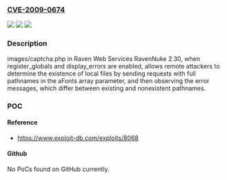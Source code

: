 ### [CVE-2009-0674](https://cve.mitre.org/cgi-bin/cvename.cgi?name=CVE-2009-0674)
![](https://img.shields.io/static/v1?label=Product&message=n%2Fa&color=blue)
![](https://img.shields.io/static/v1?label=Version&message=n%2Fa&color=blue)
![](https://img.shields.io/static/v1?label=Vulnerability&message=n%2Fa&color=brighgreen)

### Description

images/captcha.php in Raven Web Services RavenNuke 2.30, when register_globals and display_errors are enabled, allows remote attackers to determine the existence of local files by sending requests with full pathnames in the aFonts array parameter, and then observing the error messages, which differ between existing and nonexistent pathnames.

### POC

#### Reference
- https://www.exploit-db.com/exploits/8068

#### Github
No PoCs found on GitHub currently.

